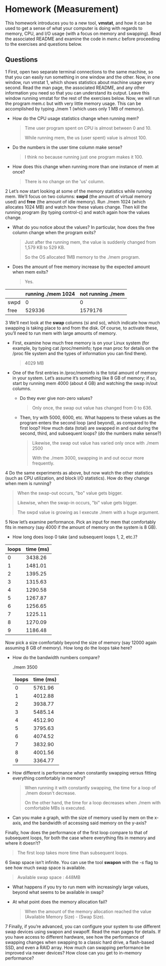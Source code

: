 # Homework (Measurement)

This homework introduces you to a new tool, **vmstat**, and how it can be used to get a sense of what your computer is doing with regards to memory, CPU, and I/O usage (with a focus on memory and swapping). Read the associated README and examine the code in *mem.c* before proceeding to the exercises and questions below. 

## Questions

 1 First, open two separate terminal connections to the same machine, so that you can easily run something in one window and the other. Now, in one window, run vmstat 1, which shows statistics about machine usage every second. Read the man page, the associated README, and any other information you need so that you can understand its output. Leave this window running vmstat for the rest of the exercises below. Now, we will run the program mem.c but with very little memory usage. This can be accomplished by typing ./mem 1 (which uses only 1 MB of memory). 

- How do the CPU usage statistics change when running mem? 

  >  Time user program spent on CPU is almost between 0 and 10.
  >
  > While running mem, the us (user spent) value is almost 100.

- Do the numbers in the user time column make sense? 

  > I think no because running just one program makes it 100.

- How does this change when running more than one instance of mem at once? 

  > There is no change on the 'us' column.

2 Let’s now start looking at some of the memory statistics while running mem. We’ll focus on two columns: **swpd** (the amount of virtual memory used) and **free** (the amount of idle memory). Run ./mem 1024 (which allocates 1024 MB) and watch how these values change. Then kill the running program (by typing control-c) and watch again how the values change. 

- What do you notice about the values? In particular, how does the free column change when the program exits?

  > Just after the running mem, the value is suddenly changed from 1,579 KB to 529 KB.
  >
  > So the OS allocated 1MB memory to the ./mem program.

- Does the amount of free memory increase by the expected amount when mem exits? 

  > Yes.

|      | running ./mem 1024 | not running ./mem |
| ---- | ------------------ | ----------------- |
| swpd | 0                  | 0                 |
| free | 529336             | 1579176           |

3 We’ll next look at the **swap** columns (si and so), which indicate how much swapping is taking place to and from the disk. Of course, to activate these, you’ll need to run mem with large amounts of memory. 

- First, examine how much free memory is on your Linux system (for example, by typing cat /proc/meminfo; type man proc for details on the /proc file system and the types of information you can find there). 

  > 4029 MB

- One of the first entries in /proc/meminfo is the total amount of memory in your system. Let’s assume it’s something like 8 GB of memory; if so, start by running mem 4000 (about 4 GB) and watching the swap in/out columns. 

  - Do they ever give non-zero values? 

    > Only once, the swap out value has changed from 0 to 636.

  - Then, try with 5000, 6000, etc. What happens to these values as the program enters the second loop (and beyond), as compared to the first loop? How much data (total) are swapped in and out during the second, third, and subsequent loops? (do the numbers make sense?) 

    > Likewise, the swap out value has varied only once with ./mem 2500
    >
    > With the ./mem 3000, swapping in and out occur more frequently.

4 Do the same experiments as above, but now watch the other statistics (such as CPU utilization, and block I/O statistics). How do they change when mem is running? 

> When the swap-out occurs, "bo" value gets bigger.
>
> Likewise, when the swap-in occurs, "bi" value gets bigger.
>
> The swpd value is growing as I execute ./mem with a huge argument.

5 Now let’s examine performance. Pick an input for mem that comfortably fits in memory (say 4000 if the amount of memory on the system is 8 GB). 

- How long does loop 0 take (and subsequent loops 1, 2, etc.)? 

| loops | time (ms) |
| ----- | --------- |
| 0     | 3438.26   |
| 1     | 1481.01   |
| 2     | 1395.25   |
| 3     | 1315.63   |
| 4     | 1290.58   |
| 5     | 1267.87   |
| 6     | 1256.65   |
| 7     | 1225.11   |
| 8     | 1270.09   |
| 9     | 1186.48   |

Now pick a size comfortably beyond the size of memory (say 12000 again assuming 8 GB of memory). How long do the loops take here? 

- How do the bandwidth numbers compare? 

  ./mem 3500

  | loops | time (ms) |
  | ----- | --------- |
  | 0     | 5761.96   |
  | 1     | 4012.88   |
  | 2     | 3938.77   |
  | 3     | 5485.14   |
  | 4     | 4512.90   |
  | 5     | 3795.63   |
  | 6     | 4074.52   |
  | 7     | 3832.90   |
  | 8     | 4001.56   |
  | 9     | 3364.77   |

- How different is performance when constantly swapping versus fitting everything comfortably in memory? 

  > When running it with constantly swapping, the time for a loop of ./mem doesn't decrease.
  >
  > On the other hand, the time for a loop decreases when ./mem with comfortable MBs is executed.

- Can you make a graph, with the size of memory used by mem on the x-axis, and the bandwidth of accessing said memory on the y-axis? 

Finally, how does the performance of the first loop compare to that of subsequent loops, for both the case where everything fits in memory and where it doesn’t?

> The first loop takes more time than subsequent loops.

6 Swap space isn’t infinite. You can use the tool **swapon** with the *-s* flag to see how much swap space is available. 

> Available swap space :  448MB

- What happens if you try to run mem with increasingly large values, beyond what seems to be available in swap?

- At what point does the memory allocation fail? 

  > When the amount of the memory allocation reached the value (Available Memory Size) - (Swap Size). 

7 Finally, if you’re advanced, you can configure your system to use different swap devices using swapon and swapoff. Read the man pages for details. If you have access to different hardware, see how the performance of swapping changes when swapping to a classic hard drive, a flash-based SSD, and even a RAID array. How much can swapping performance be improved via newer devices? How close can you get to in-memory performance?